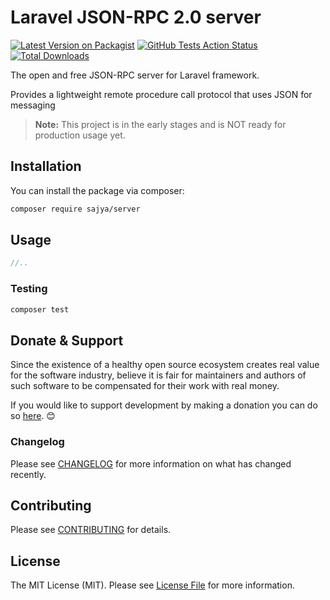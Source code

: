 # Laravel JSON-RPC 2.0 server


[![Latest Version on Packagist](https://img.shields.io/packagist/v/sajya/server.svg)](https://packagist.org/packages/sajya/server)
[![GitHub Tests Action Status](https://img.shields.io/github/workflow/status/sajya/server/run-tests?label=tests)](https://github.com/sajya/server/actions?query=workflow%3Arun-tests+branch%3Amaster)
[![Total Downloads](https://img.shields.io/packagist/dt/sajya/server.svg)](https://packagist.org/packages/sajya/server)

The open and free JSON-RPC server for Laravel framework.

Provides a lightweight remote procedure call protocol that uses JSON for messaging



> **Note:** This project is in the early stages and is NOT ready for production usage yet.


## Installation

You can install the package via composer:

```bash
composer require sajya/server
```

## Usage

``` php
//..
```

### Testing

``` bash
composer test
```

## Donate & Support

Since the existence of a healthy open source ecosystem creates real value for the software industry, believe it is fair for maintainers and authors of such software to be compensated for their work with real money.

If you would like to support development by making a donation you can do so [here](https://www.paypal.me/tabuna/10usd). &#x1F60A;


### Changelog

Please see [CHANGELOG](CHANGELOG.md) for more information on what has changed recently.

## Contributing

Please see [CONTRIBUTING](CONTRIBUTING.md) for details.

## License

The MIT License (MIT). Please see [License File](LICENSE.md) for more information.
